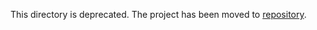 This directory is deprecated. The project has been moved to
[repository](https://github.com/google-research/federated/gans).
